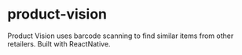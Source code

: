 # product-vision
Product Vision uses barcode scanning to find similar items from other retailers. Built with ReactNative.
